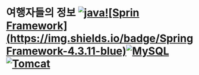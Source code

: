 

# 여행자들의 정보 [![java](https://img.shields.io/badge/JAVA-1.8-blue)](https://www.oracle.com/technetwork/java/index.html)[![Sprin Framework](https://img.shields.io/badge/Spring Framework-4.3.11-blue)](https://spring.io/)[![MySQL](https://img.shields.io/badge/MySQL-8.0.15-blue)](https://www.mysql.com/)[![Tomcat](https://img.shields.io/badge/Tomcat-9.0-blue)](http://tomcat.apache.org/)


